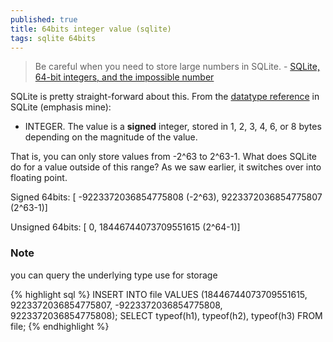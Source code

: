 ```yaml
---
published: true
title: 64bits integer value (sqlite)
tags: sqlite 64bits
---
```

> Be careful when you need to store large numbers in SQLite. - [SQLite, 64-bit integers, and the impossible number](http://jakegoulding.com/blog/2011/02/06/sqlite-64-bit-integers/)

SQLite is pretty straight-forward about this. From the [datatype reference](https://www.sqlite.org/datatype3.html) in SQLite (emphasis mine):

- INTEGER. The value is a **signed** integer, stored in 1, 2, 3, 4, 6, or 8 bytes depending on the magnitude of the value.

That is, you can only store values from -2^63 to 2^63-1.
What does SQLite do for a value outside of this range? As we saw earlier, it switches over into floating point.

Signed 64bits:
[ -9223372036854775808 (-2^63), 9223372036854775807 (2^63-1)]

Unsigned 64bits:
[ 0, 18446744073709551615 (2^64-1)]

### Note
you can query the underlying type use for storage

{% highlight sql %}
INSERT INTO file VALUES (18446744073709551615, 9223372036854775807, -9223372036854775808, 9223372036854775808);
SELECT typeof(h1), typeof(h2), typeof(h3) FROM file;
{% endhighlight %}
